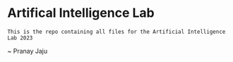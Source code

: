 # Artifical Intelligence Lab

```
This is the repo containing all files for the Artificial Intelligence Lab 2023
```

~ Pranay Jaju

